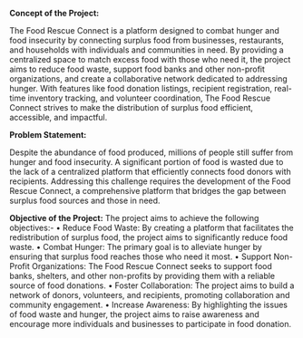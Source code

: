 **Concept of the Project:**

The Food Rescue Connect is a platform designed to combat hunger and food insecurity by connecting surplus food from businesses, restaurants, and households with individuals and communities in need. By providing a centralized space to match excess food with those who need it, the project aims to reduce food waste, support food banks and other non-profit organizations, and create a collaborative network dedicated to addressing hunger. With features like food donation listings, recipient registration, real-time inventory tracking, and volunteer coordination, The Food Rescue Connect strives to make the distribution of surplus food efficient, accessible, and impactful.


**Problem Statement:**

Despite the abundance of food produced, millions of people still suffer from hunger and food insecurity. A significant portion of food is wasted due to the lack of a centralized platform that efficiently connects food donors with recipients. Addressing this challenge requires the development of the Food Rescue Connect, a comprehensive platform that bridges the gap between surplus food sources and those in need.

**Objective of the Project:**
The project aims to achieve the following objectives:-
•	Reduce Food Waste: By creating a platform that facilitates the redistribution of surplus food, the project aims to significantly reduce food waste.
•	Combat Hunger: The primary goal is to alleviate hunger by ensuring that surplus food reaches those who need it most.
•	Support Non-Profit Organizations:  The Food Rescue Connect seeks to support food banks, shelters, and other non-profits by providing them with a reliable source of food donations.
•	Foster Collaboration: The project aims to build a network of donors, volunteers, and recipients, promoting collaboration and community engagement.
•	Increase Awareness: By highlighting the issues of food waste and hunger, the project aims to raise awareness and encourage more individuals and businesses to participate in food donation.
